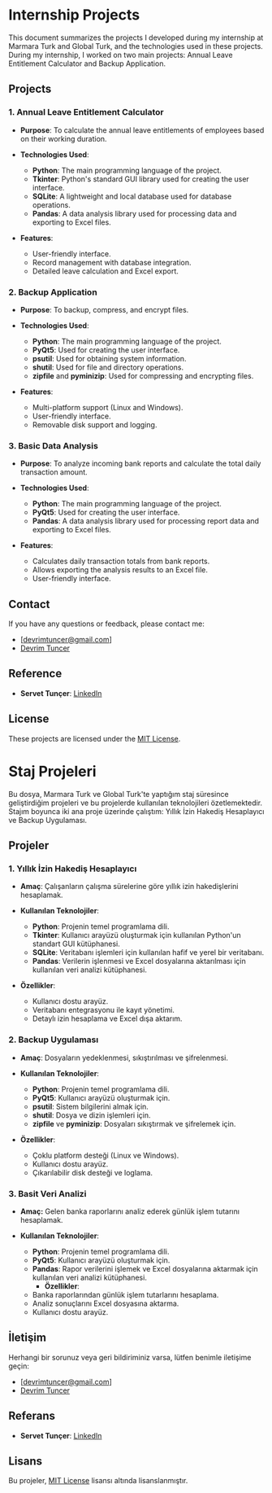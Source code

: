 # Internship Projects

This document summarizes the projects I developed during my internship at Marmara Turk and Global Turk, and the technologies used in these projects. During my internship, I worked on two main projects: Annual Leave Entitlement Calculator and Backup Application.

## Projects

### 1\. Annual Leave Entitlement Calculator

* **Purpose**: To calculate the annual leave entitlements of employees based on their working duration.
* **Technologies Used**:

  * **Python**: The main programming language of the project.
  * **Tkinter**: Python's standard GUI library used for creating the user interface.
  * **SQLite**: A lightweight and local database used for database operations.
  * **Pandas**: A data analysis library used for processing data and exporting to Excel files.

* **Features**:

  * User-friendly interface.
  * Record management with database integration.
  * Detailed leave calculation and Excel export.

### 2\. Backup Application

* **Purpose**: To backup, compress, and encrypt files.
* **Technologies Used**:

  * **Python**: The main programming language of the project.
  * **PyQt5**: Used for creating the user interface.
  * **psutil**: Used for obtaining system information.
  * **shutil**: Used for file and directory operations.
  * **zipfile** and **pyminizip**: Used for compressing and encrypting files.

* **Features**:

  * Multi-platform support (Linux and Windows).
  * User-friendly interface.
  * Removable disk support and logging.

### 3\. Basic Data Analysis

* **Purpose**: To analyze incoming bank reports and calculate the total daily transaction amount.
* **Technologies Used**:

  * **Python**: The main programming language of the project.
  * **PyQt5**: Used for creating the user interface.
  * **Pandas**: A data analysis library used for processing report data and exporting to Excel files.

* **Features**:

  * Calculates daily transaction totals from bank reports.
  * Allows exporting the analysis results to an Excel file.
  * User-friendly interface.

## Contact

If you have any questions or feedback, please contact me:

* \[devrimtuncer@gmail.com]
* [Devrim Tuncer](https://www.linkedin.com/in/devrim-tun%C3%A7er-218a55320/)

## Reference

* **Servet Tunçer**: [LinkedIn](https://www.linkedin.com/in/servet-tun%C3%A7er-0bb377238/)

## License

These projects are licensed under the [MIT License](LICENSE).

# Staj Projeleri

Bu dosya, Marmara Turk ve Global Turk'te yaptığım staj süresince geliştirdiğim projeleri ve bu projelerde kullanılan teknolojileri özetlemektedir. Stajım boyunca iki ana proje üzerinde çalıştım: Yıllık İzin Hakediş Hesaplayıcı ve Backup Uygulaması.

## Projeler

### 1\. Yıllık İzin Hakediş Hesaplayıcı

* **Amaç**: Çalışanların çalışma sürelerine göre yıllık izin hakedişlerini hesaplamak.
* **Kullanılan Teknolojiler**:

  * **Python**: Projenin temel programlama dili.
  * **Tkinter**: Kullanıcı arayüzü oluşturmak için kullanılan Python'un standart GUI kütüphanesi.
  * **SQLite**: Veritabanı işlemleri için kullanılan hafif ve yerel bir veritabanı.
  * **Pandas**: Verilerin işlenmesi ve Excel dosyalarına aktarılması için kullanılan veri analizi kütüphanesi.

* **Özellikler**:

  * Kullanıcı dostu arayüz.
  * Veritabanı entegrasyonu ile kayıt yönetimi.
  * Detaylı izin hesaplama ve Excel dışa aktarım.

### 2\. Backup Uygulaması

* **Amaç**: Dosyaların yedeklenmesi, sıkıştırılması ve şifrelenmesi.
* **Kullanılan Teknolojiler**:

  * **Python**: Projenin temel programlama dili.
  * **PyQt5**: Kullanıcı arayüzü oluşturmak için.
  * **psutil**: Sistem bilgilerini almak için.
  * **shutil**: Dosya ve dizin işlemleri için.
  * **zipfile** ve **pyminizip**: Dosyaları sıkıştırmak ve şifrelemek için.

* **Özellikler**:

  * Çoklu platform desteği (Linux ve Windows).
  * Kullanıcı dostu arayüz.
  * Çıkarılabilir disk desteği ve loglama.

### 3\. Basit Veri Analizi

* **Amaç:** Gelen banka raporlarını analiz ederek günlük işlem tutarını hesaplamak.
* **Kullanılan Teknolojiler**:

  * **Python**: Projenin temel programlama dili.
  * **PyQt5**: Kullanıcı arayüzü oluşturmak için.
  * **Pandas**: Rapor verilerini işlemek ve Excel dosyalarına aktarmak için kullanılan veri analizi kütüphanesi.
    - **Özellikler**:
  * Banka raporlarından günlük işlem tutarlarını hesaplama.
  * Analiz sonuçlarını Excel dosyasına aktarma.
  * Kullanıcı dostu arayüz.

## İletişim

Herhangi bir sorunuz veya geri bildiriminiz varsa, lütfen benimle iletişime geçin:

* \[devrimtuncer@gmail.com]
* [Devrim Tuncer](https://www.linkedin.com/in/devrim-tun%C3%A7er-218a55320/)

## Referans

* **Servet Tunçer**: [LinkedIn](https://www.linkedin.com/in/servet-tun%C3%A7er-0bb377238/)

## Lisans

Bu projeler, [MIT License](LICENSE) lisansı altında lisanslanmıştır.

